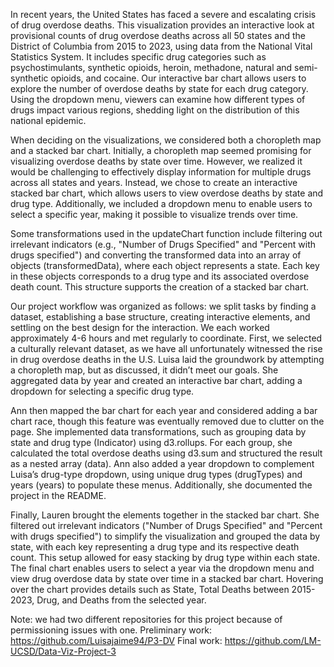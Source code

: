 In recent years, the United States has faced a severe and escalating crisis of drug overdose deaths. This visualization provides an interactive look at provisional counts of drug overdose deaths across all 50 states and the District of Columbia from 2015 to 2023, using data from the National Vital Statistics System. It includes specific drug categories such as psychostimulants, synthetic opioids, heroin, methadone, natural and semi-synthetic opioids, and cocaine. Our interactive bar chart allows users to explore the number of overdose deaths by state for each drug category. Using the dropdown menu, viewers can examine how different types of drugs impact various regions, shedding light on the distribution of this national epidemic.

When deciding on the visualizations, we considered both a choropleth map and a stacked bar chart. Initially, a choropleth map seemed promising for visualizing overdose deaths by state over time. However, we realized it would be challenging to effectively display information for multiple drugs across all states and years. Instead, we chose to create an interactive stacked bar chart, which allows users to view overdose deaths by state and drug type. Additionally, we included a dropdown menu to enable users to select a specific year, making it possible to visualize trends over time.

Some transformations used in the updateChart function include filtering out irrelevant indicators (e.g., "Number of Drugs Specified" and "Percent with drugs specified") and converting the transformed data into an array of objects (transformedData), where each object represents a state. Each key in these objects corresponds to a drug type and its associated overdose death count. This structure supports the creation of a stacked bar chart.

Our project workflow was organized as follows: we split tasks by finding a dataset, establishing a base structure, creating interactive elements, and settling on the best design for the interaction. We each worked approximately 4-6 hours and met regularly to coordinate. First, we selected a culturally relevant dataset, as we have all unfortunately witnessed the rise in drug overdose deaths in the U.S. Luisa laid the groundwork by attempting a choropleth map, but as discussed, it didn’t meet our goals. She aggregated data by year and created an interactive bar chart, adding a dropdown for selecting a specific drug type.

Ann then mapped the bar chart for each year and considered adding a bar chart race, though this feature was eventually removed due to clutter on the page. She implemented data transformations, such as grouping data by state and drug type (Indicator) using d3.rollups. For each group, she calculated the total overdose deaths using d3.sum and structured the result as a nested array (data). Ann also added a year dropdown to complement Luisa’s drug-type dropdown, using unique drug types (drugTypes) and years (years) to populate these menus. Additionally, she documented the project in the README.

Finally, Lauren brought the elements together in the stacked bar chart. She filtered out irrelevant indicators ("Number of Drugs Specified" and "Percent with drugs specified") to simplify the visualization and grouped the data by state, with each key representing a drug type and its respective death count. This setup allowed for easy stacking by drug type within each state. The final chart enables users to select a year via the dropdown menu and view drug overdose data by state over time in a stacked bar chart. Hovering over the chart provides details such as State, Total Deaths between 2015-2023, Drug, and Deaths from the selected year.

Note: we had two different repositories for this project because of permissioning issues with one. 
Preliminary work: https://github.com/Luisajaime94/P3-DV
Final work: https://github.com/LM-UCSD/Data-Viz-Project-3
